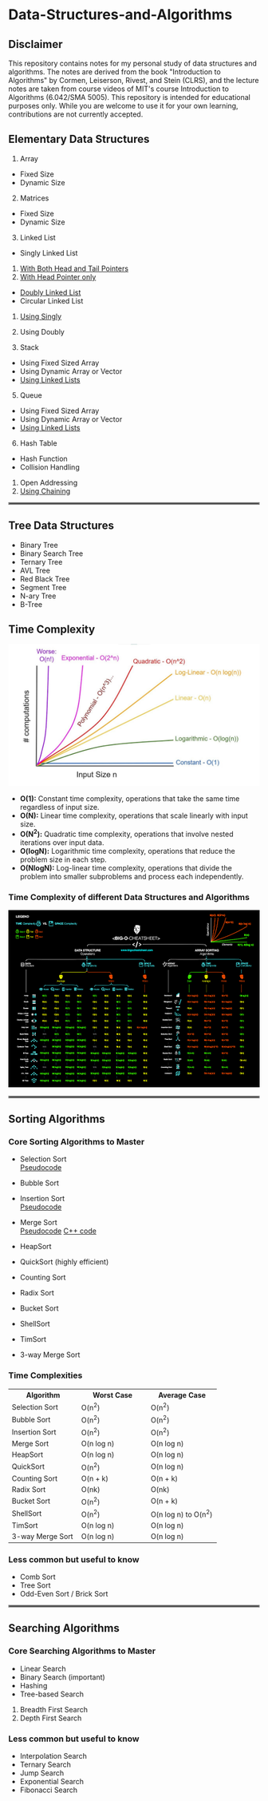 # Data-Structures-and-Algorithms

## Disclaimer

This repository contains notes for my personal study of data structures and algorithms. The notes are derived from the book "Introduction to Algorithms" by Cormen, Leiserson, Rivest, and Stein (CLRS), and the lecture notes are taken from course videos of MIT's course Introduction to Algorithms (6.042/SMA 5005). This repository is intended for educational purposes only. While you are welcome to use it for your own learning, contributions are not currently accepted.

## Elementary Data Structures
1. Array
- Fixed Size
- Dynamic Size

2. Matrices
- Fixed Size
- Dynamic Size

3. Linked List
- Singly Linked List
1. [With Both Head and Tail Pointers](./Linked-Lists/SinglyUsingBothHeadTail.cpp)
2. [With Head Pointer only](./Linked-Lists/singlyUsingHead.cpp)
- [Doubly Linked List](./Linked-Lists/doubly.cpp)
- Circular Linked List
1. [Using Singly](./Linked-Lists/circularSingly.cpp)
2. Using Doubly

4. Stack
- Using Fixed Sized Array
- Using Dynamic Array or Vector
- [Using Linked Lists](./Stacks/singly.cpp)

5. Queue
- Using Fixed Sized Array
- Using Dynamic Array or Vector
- [Using Linked Lists](./Queues/singly.cpp)

6. Hash Table
- Hash Function
- Collision Handling
1. Open Addressing
2. [Using Chaining](./HashTable/)

<hr style="border:2px solid gray">

## Tree Data Structures

- Binary Tree
- Binary Search Tree
- Ternary Tree
- AVL Tree
- Red Black Tree
- Segment Tree
- N-ary Tree
- B-Tree

## Time Complexity
![Time Complexity Chart](./assets/time-complexity.jpg)

- **O(1):** 
Constant time complexity, operations that take the same time regardless of input size.
- **O(N):** 
Linear time complexity, operations that scale linearly with input size.
- **O(N<sup>2</sup>):** 
Quadratic time complexity, operations that involve nested iterations over input data.
- **O(logN):** 
Logarithmic time complexity, operations that reduce the problem size in each step.
- **O(NlogN):** 
Log-linear time complexity, operations that divide the problem into smaller subproblems and process each independently.

### Time Complexity of different Data Structures and Algorithms

![Big O Cheatsheet](./assets/big-o-cheat-sheet-poster.png)

<hr style="border:2px solid gray">

## Sorting Algorithms


### Core Sorting Algorithms to Master

- Selection Sort <br>
[Pseudocode](./Sorting/SelectionSort.md)

- Bubble Sort
- Insertion Sort <br>
[Pseudocode](./Sorting/insertionSort.md)

- Merge Sort <br>
[Pseudocode](./Sorting/mergeSort.md) [C++ code](./Sorting/mergeSort.cpp)

- HeapSort 
- QuickSort (highly efficient)
- Counting Sort 
- Radix Sort 
- Bucket Sort 
- ShellSort
- TimSort
- 3-way Merge Sort

### Time Complexities
<table>
    <tr>
        <th>
            Algorithm
        </th>
        <th>
            Worst Case
        </th>
        <th>
            Average Case
        </th>
    </tr>
    <tr>
        <td width="33%">
            Selection Sort
        </td>
        <td width="33%">
            O(n<sup>2</sup>)
        </td>
        <td width="33%">
            O(n<sup>2</sup>)
        </td>
    </tr>
    <tr>
        <td width="33%">
            Bubble Sort
        </td>
        <td width="33%">
            O(n<sup>2</sup>)
        </td>
        <td width="33%">
            O(n<sup>2</sup>)
        </td>
    </tr>
    <tr>
        <td width="33%">
            Insertion Sort
        </td>
        <td width="33%">
            O(n<sup>2</sup>)
        </td>
        <td width="33%">
            O(n<sup>2</sup>)
        </td>
    </tr>
    <tr>
        <td width="33%">
            Merge Sort
        </td>
        <td width="33%">
            O(n log n)
        </td>
        <td width="33%">
            O(n log n)
        </td>
    </tr>
    <tr>
        <td width="33%">
            HeapSort
        </td>
        <td width="33%">
            O(n log n)
        </td>
        <td width="33%">
            O(n log n)
        </td>
    </tr>
    <tr>
        <td width="33%">
            QuickSort 
        </td>
        <td width="33%">
            O(n<sup>2</sup>)
        </td>
        <td width="33%">
            O(n log n)
        </td>
    </tr>
    <tr>
        <td width="33%">
            Counting Sort
        </td>
        <td width="33%">
            O(n + k)
        </td>
        <td width="33%">
            O(n + k)
        </td>
    </tr>
    <tr>
        <td width="33%">
            Radix Sort
        </td>
        <td width="33%">
            O(nk)
        </td>
        <td width="33%">
            O(nk)
        </td>
    </tr>
    <tr>
        <td width="33%">
            Bucket Sort
        </td>
        <td width="33%">
            O(n<sup>2</sup>)
        </td>
        <td width="33%">
            O(n + k)
        </td>
    </tr>
    <tr>
        <td width="33%">
            ShellSort
        </td>
        <td width="33%">
            O(n<sup>2</sup>)
        </td>
        <td width="33%">
            O(n log n) to O(n<sup>2</sup>)
        </td>
    </tr>
    <tr>
        <td width="33%">
            TimSort
        </td>
        <td width="33%">
            O(n log n)
        </td>
        <td width="33%">
            O(n log n)
        </td>
    </tr>
    <tr>
        <td width="33%">
            3-way Merge Sort
        </td>
        <td width="33%">
            O(n log n)
        </td>
        <td width="33%">
            O(n log n)
        </td>
    </tr>
</table>

### Less common but useful to know

- Comb Sort
- Tree Sort
- Odd-Even Sort / Brick Sort


<hr style="border:2px solid gray">

## Searching Algorithms

### Core Searching Algorithms to Master

- Linear Search 
- Binary Search (important)
- Hashing 
- Tree-based Search 
1. Breadth First Search
2. Depth First Search


### Less common but useful to know

- Interpolation Search 
- Ternary Search 
- Jump Search 
- Exponential Search
- Fibonacci Search 